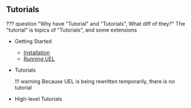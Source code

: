 ## Tutorials

??? question "Why have "Tutorial" and "Tutorials", What diff of they?"
    The "tutorial" is topics of "Tutorials", and some extensions
    
- Getting Started
    - [Installation](./getting-started/installation.md)
    - [Running UEL](./getting-started/running.md)

- Tutorials

    !!! warning
        Because UEL is being rewritten temporarily, there is no tutorial

- High-level Tutorials